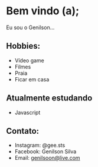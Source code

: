 # Bem vindo (a);

Eu sou o Genilson...

## Hobbies:
- Vídeo game
- Filmes
- Praia
- Ficar em casa

## Atualmente estudando 

- Javascript

## Contato:

- Instagram: @gee.sts
- Facebook: Genilson Silva
- Email: genilsoon@live.com
